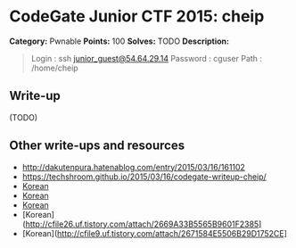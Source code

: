 # CodeGate Junior CTF 2015: cheip

**Category:** Pwnable
**Points:** 100
**Solves:** TODO
**Description:** 

> Login : ssh junior_guest@54.64.29.14
> Password : cguser
> Path : /home/cheip

## Write-up

(TODO)

## Other write-ups and resources

* <http://dakutenpura.hatenablog.com/entry/2015/03/16/161102>
* <https://techshroom.github.io/2015/03/16/codegate-writeup-cheip/>
* [Korean](http://err0rless313.tistory.com/entry/CODEGATE-2015-JUNIOR-%EC%98%88%EC%84%A0-WRITE-UP)
* [Korean](http://cd80.tistory.com/64)
* [Korean](http://cfile10.uf.tistory.com/attach/274A724E550EDAB3385BD0)
* [Korean](http://cfile26.uf.tistory.com/attach/2669A33B5565B9601F2385]
* [Korean](http://cfile9.uf.tistory.com/attach/2671584E5506B29D1752CE]
